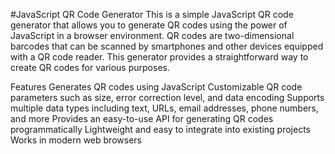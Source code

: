 #JavaScript QR Code Generator
This is a simple JavaScript QR code generator that allows you to generate QR codes using the power of JavaScript in a browser environment. QR codes are two-dimensional barcodes that can be scanned by smartphones and other devices equipped with a QR code reader. This generator provides a straightforward way to create QR codes for various purposes.

Features
Generates QR codes using JavaScript
Customizable QR code parameters such as size, error correction level, and data encoding
Supports multiple data types including text, URLs, email addresses, phone numbers, and more
Provides an easy-to-use API for generating QR codes programmatically
Lightweight and easy to integrate into existing projects
Works in modern web browsers
